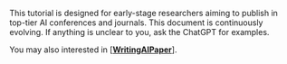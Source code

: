 This tutorial is designed for early-stage researchers aiming to publish in top-tier AI conferences and journals. This document is continuously evolving. If anything is unclear to you, ask the ChatGPT for examples.



You may also interested in [**[WritingAIPaper](https://github.com/hzwer/WritingAIPaper)**].
